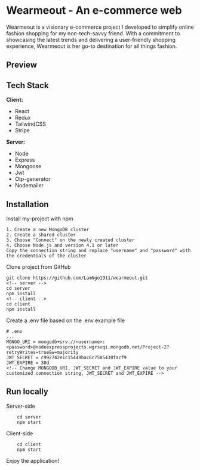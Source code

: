 
# Wearmeout - An e-commerce web

Wearmeout is a visionary e-commerce project I developed to simplify online fashion shopping for my non-tech-savvy friend. With a commitment to showcasing the latest trends and delivering a user-friendly shopping experience, Wearmeout is her go-to destination for all things fashion.






## Preview











## Tech Stack

**Client:** 
- React
- Redux 
- TailwindCSS
- Stripe

**Server:** 
- Node
- Express
- Mongoose
- Jwt
- Otp-generator
- Nodemailer


## Installation

Install my-project with npm


```
1. Create a new MongoDB cluster
2. Create a shared cluster
3. Choose "Connect" on the newly created cluster
4. Choose Node.js and version 4.1 or later
Copy the connection string and replace "username" and "password" with the credentials of the cluster
```

Clone project from GitHub

```
git clone https://github.com/LamNgo1911/wearmeout.git
<!-- server -->
cd server
npm install
<!-- client -->
cd client
npm install
```

Create a .env file based on the .env.example file

```
# .env
...
MONGO_URI = mongodb+srv://<username>:<password>@nodeexpressprojects.wgrsvqi.mongodb.net/Project-2?retryWrites=true&w=majority
JWT_SECRET = c992742e1c15449bac6c7585438facf9
JWT_EXPIRE = 30d
<!-- Change MONGODB_URI, JWT_SECRET and JWT_EXPIRE value to your customized connection string, JWT_SECRET and JWT_EXPIRE -->
```


## Run locally

Server-side

```
    cd server
    npm start
```
Client-side

```
    cd client
    npm start
```

Enjoy the application!
